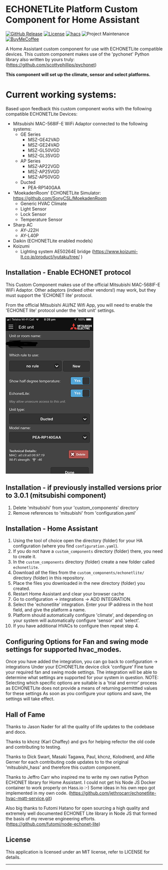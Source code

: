 # ECHONETLite Platform Custom Component for Home Assistant

[![GitHub Release][releases-shield]][releases]
[![License][license-shield]](LICENSE)
[![hacs][hacsbadge]][hacs]
![Project Maintenance][maintenance-shield]
[![BuyMeCoffee][buymecoffeebadge]][buymecoffee]


A Home Assistant custom component for use with ECHONETLite compatible devices.
This custom component makes use of the 'pychonet'
Python library also written by yours truly:
(https://github.com/scottyphillips/pychonet)

**This component will set up the climate, sensor and select platforms.**

# Current working systems:
Based upon feedback this custom component works with the following
compatible ECHONETLite Devices:

* Mitsubishi MAC-568IF-E WiFi Adaptor connected to the following systems:
  * GE Series
     * MSZ-GE42VAD
     * MSZ-GE24VAD
     * MSZ-GL50VGD
     * MSZ-GL35VGD
  * AP Series
     * MSZ-AP22VGD
     * MSZ-AP25VGD
     * MSZ-AP50VGD
  * Ducted
     * PEA-RP140GAA
* 'MoekadenRoom' ECHONETLite Simulator: https://github.com/SonyCSL/MoekadenRoom
     * Generic HVAC Climate
     * Light Sensor
     * Lock Sensor
     * Temperature Sensor
* Sharp AC
     * AY-J22H
     * AY-L40P
* Daikin (ECHONETLite enabled models)
* Koizumi
     * Lighting system AE50264E bridge (https://www.koizumi-lt.co.jp/product/jyutaku/tree/ )

## Installation - Enable ECHONET protocol
This Custom Component makes use of the official Mitsubishi MAC-568IF-E WiFi
Adaptor. Other adaptors (indeed other vendors!) may work, but they
must support the 'ECHONET lite' protocol.

From the official Mitsubishi AU/NZ Wifi App, you will need to enable
the 'ECHONET lite' protocol under the 'edit unit' settings.

![echonet][echonetimg]

## Installation - if previously installed versions prior to 3.0.1 (mitsubishi component)
1. Delete 'mitsubishi' from your 'custom_components' directory
2. Remove references to 'mitsubishi' from 'configuration.yaml'

## Installation - Home Assistant
1. Using the tool of choice open the directory (folder) for your HA configuration (where you find `configuration.yaml`).
2. If you do not have a `custom_components` directory (folder) there, you need to create it.
3. In the `custom_components` directory (folder) create a new folder called `echonetlite`.
4. Download _all_ the files from the `custom_components/echonetlite/` directory (folder) in this repository.
5. Place the files you downloaded in the new directory (folder) you created.
6. Restart Home Assistant and clear your browser cache
7. Go to configuration -> integrations -> ADD INTEGRATION.
5. Select the 'echonetlite' integration. Enter your IP address in the host field, and give the platform a name.
6. Platform should automatically configure 'climate', and depending on your system will automatically configure 'sensor' and 'select'.
7. If you have additional HVACs to configure then repeat step 4.

## Configuring Options for Fan and swing mode settings for supported hvac_modes.
Once you have added the integration, you can go back to configuration -> integrations
Under your ECHONETLite device click 'configure'
Fine tune your required fan and swing mode settings. The integration will be able to determine what settings are supported for your system in question.
NOTE: Selecting which specific options are suitable is a 'trial and errror' process as ECHONETLite does not provide a means of returning permittted values for these settings
As soon as you configure your options and save, the settings will take effect.


## Hall of Fame
Thanks to Jason Nader for all the quality of life updates to the codebase and doco.

Thanks to khcnz (Karl Chaffey) and gvs for helping refector the old code
and contributing to testing.

Thanks to Dick Swart, Masaki Tagawa, Paul, khcnz,  Kolodnerd, and Alfie Gerner
for each contributing code updates to to the original 'mitsubishi_hass'
and therefore this custom component.

Thanks to Jeffro Carr who inspired me to write my own native Python ECHONET
library for Home Assistant. I could not get his Node JS Docker container
to work properly on Hass.io :-)
Some ideas in his own repo got implemented in my own code.
(https://github.com/jethrocarr/echonetlite-hvac-mqtt-service.git)

Also big thanks to Futomi Hatano for open sourcing a high quality and
extremely well documented ECHONET Lite library in Node JS that formed
the basis of my reverse engineering efforts.
(https://github.com/futomi/node-echonet-lite)


## License

This application is licensed under an MIT license, refer to LICENSE for details.

***
[echonetlite_homeassistant]: https://github.com/scottyphillips/echonetlite_homeassistant
[hacs]: https://github.com/custom-components/hacs
[hacsbadge]: https://img.shields.io/badge/HACS-Default-orange.svg?style=for-the-badge
[releases-shield]: https://img.shields.io/github/release/scottyphillips/echonetlite_homeassistant.svg?style=for-the-badge
[releases]: https://github.com/scottyphillips/echonetlite_homeassistant/releases
[license-shield]:https://img.shields.io/github/license/scottyphillips/echonetlite_homeassistant?style=for-the-badge
[buymecoffee]: https://www.buymeacoffee.com/RgKWqyt?style=for-the-badge
[buymecoffeebadge]: https://img.shields.io/badge/buy%20me%20a%20coffee-donate-yellow.svg?style=for-the-badge
[maintenance-shield]: https://img.shields.io/badge/Maintainer-Scott%20Phillips-blue?style=for-the-badge
[echonetimg]: ECHONET.jpeg
